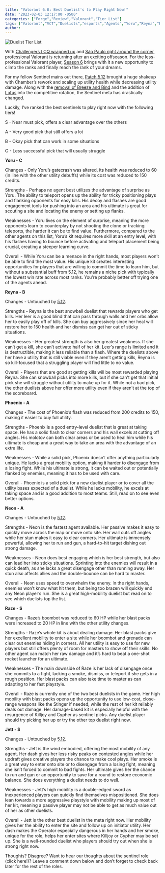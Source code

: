 ```yaml
---
title: "Valorant 6.0: Best Duelist's to Play Right Now!"
date: "2023-02-03 12:17:00 -0500"
categories: ["Forge","Review","Valorant","Tier List"]
tags: ["Valorant","VCT","Duelists","esports","Agents","Yoru","Reyna","Phoenix","Neon","Raze","Jett"]
author: 
---
```


![Duelist Tier List](/2023-02-03-valorant-6.0-best-duelists-to-play-right-now.png)

With [Challengers LCQ wrapped up](https://www.dexerto.com/valorant/all-vct-na-challengers-league-2023-teams-g2-tsm-and-more-valorant-teams-2012181/) and [São Paulo right around the corner](https://valorantesports.com/news/vct-lock-in-everything-you-need-to-know/en-us), professional Valorant is returning after an exciting offseason. For the less-professional Valorant player, [Season 6](https://www.inverse.com/gaming/valorant-episode-6-act-1-release-date-update-time-battle-pass-agent-patch-notes) brings with it a new opportunity to climb the ranks and finally reach the rank of your dreams. 

For my fellow Sentinel mains out there, [Patch 5.12](https://playvalorant.com/en-us/news/game-updates/valorant-patch-notes-5-12/) brought a huge shakeup with Chamber’s rework and scaling up utility health while decreasing utility damage. Along with the [removal of Breeze and Bind](https://esports.gg/news/valorant/valorant-removes-bind-breeze-maps-for-2023-season/) and the addition of [Lotus](https://valorant.fandom.com/wiki/Lotus) into the competitive rotation, the Sentinel meta has drastically changed.

Luckily, I’ve ranked the best sentinels to play right now with the following tiers!

S - Near must pick, offers a clear advantage over the others

A - Very good pick that still offers a lot

B - Okay pick that can work in some situations

C - Less successful pick that will usually struggle 


**Yoru - C**

Changes - Only Yoru’s gatecrash was altered, its health was reduced to 60 (in line with the other utility debuffs) while its cost was reduced to 150 credits. 

Strengths - Perhaps no agent best utilizes the advantage of surprise as Yoru. The ability to teleport opens up the ability for tricky positioning plays and flanking opponents for easy kills. His decoy and flashes are good engagement tools for pushing into an area and his ultimate is great for scouting a site and locating the enemy or setting up flanks. 

Weaknesses - Yoru lives on the element of surprise, meaning the more opponents learn to counterplay by not shooting the clone or tracking teleports, the harder it can be to find value. Furthermore, compared to the other agents on this list, Yoru’s kit requires more skill at an entry level, with his flashes having to bounce before activating and teleport placement being crucial, creating a steeper learning curve. 

Overall - While Yoru can be a menace in the right hands, most players won’t be able to find the most value. His unique kit creates interesting opportunities for players that are willing to commit the time to learn him, but without a substantial buff from 5.12, he remains a niche pick with typically the lowest win rate across most ranks.  You’re probably better off trying one of the agents ahead.


**Reyna - B**

Changes - Untouched by [5.12](https://playvalorant.com/en-us/news/game-updates/valorant-patch-notes-5-12/).

Strengths - Reyna is the best snowball duelist that rewards players who get kills. Her leer is a good blind that can pass through walls and her orbs allow her to easily play off of kills. She can buy aggressively since her heal will restore her to 150 health and her dismiss can get her out of sticky situations.

Weaknesses - Her greatest strength is also her greatest weakness. If she can’t get a kill, she can’t activate half of her kit. Leer’s range is limited and it is destructible, making it less reliable than a flash. Where the duelists above her have a utility that is still viable even if they aren’t getting kills, Reyna is so kill-focused that a struggling player will find little to no value.

Overall - Players that are good at getting kills will be most rewarded playing Reyna. She can snowball picks into more kills, but if she can’t get that initial pick she will struggle without utility to make up for it. While not a bad pick, the other duelists above her offer more utility even if they aren’t at the top of the scoreboard.


**Phoenix - A** 

Changes - The cost of Phoenix’s flash was reduced from 200 credits to 150, making it easier to buy full utility. 

Strengths - Phoenix is a good entry-level duelist that is great at taking space. He has a solid flash to clear corners and his wall excels at cutting off angles. His molotov can both clear areas or be used to heal him while his ultimate is cheap and a great way to take an area with the advantage of an extra life.

Weaknesses - While a solid pick, Phoenix doesn’t offer anything particularly unique. He lacks a great mobility option, making it harder to disengage from a losing fight. While his ultimate is strong, it can be waited out or potentially flanked by enemies, meaning it has to be used with care.

Overall - Phoenix is a solid pick for a new duelist player or to cover all the utility bases expected of a duelist. While he lacks mobility, he excels at taking space and is a good addition to most teams. Still, read on to see even better options.


**Neon - A**

Changes - Untouched by [5.12](https://playvalorant.com/en-us/news/game-updates/valorant-patch-notes-5-12/).

Strengths - Neon is the fastest agent available. Her passive makes it easy to quickly move across the map or move onto site. Her wall cuts off angles while her stun makes it easy to clear corners. Her ultimate is immensely powerful, allowing her to run and gun, a hard-to-hit target dishing out strong damage.

Weaknesses - Neon does best engaging which is her best strength, but also can lead her into sticky situations. Sprinting into the enemies will result in a quick death, as she lacks a great disengage other than running away. Her stun also affects allies and the double-bounce can be hard to master.

Overall - Neon uses speed to overwhelm the enemy. In the right hands, enemies won’t know what hit them, but being too brazen will quickly end any Neon player’s run. She is a great high-mobility duelist but read on to see which duelists top the list.


**Raze - S**

Changes - Raze’s boombot was reduced to 60 HP while her blast packs were increased to 20 HP in line with the other utility changes.

Strengths - Raze’s whole kit is about dealing damage. Her blast packs give her excellent mobility to enter a site while her boombot and grenade can clear out enemies hiding in corners. All her utility is easy to use for new players but still offers plenty of room for masters to show off their skills. No other agent can match her raw damage and it’s hard to beat a one-shot rocket launcher for an ultimate.

Weaknesses - The main downside of Raze is her lack of disengage once she commits to a fight, lacking a smoke, dismiss, or teleport if she gets in a rough position. Her blast packs can also take time to master as can adapting to her fast playstyle.

Overall - Raze is currently one of the two best duelists in the game. Her high mobility with blast packs opens up the opportunity to use low-cost, close-range weapons like the Stinger if needed, while the rest of her kit reliably deals out damage. Her damage-based kit is especially helpful with the resurgence of Killjoy and Cypher as sentinel picks. Any duelist player should try picking her up or try the other top duelist right now.


**Jett - S**

Changes - Untouched by [5.12](https://playvalorant.com/en-us/news/game-updates/valorant-patch-notes-5-12/).

Strengths - Jett is the wind embodied, offering the most mobility of any agent. Her dash gives her less risky peaks on contested angles while her updraft gives creative players the chance to make cool plays. Her smoke is a great way to enter onto site or to disengage from a losing fight, meaning she isn’t forced to commit to bad fights. Her ultimate gives her the chance to run and gun or an opportunity to save for a round to restore economic balance. She does everything a duelist needs to do well.

Weaknesses - Jett’s high mobility is a double-edged sword as inexperienced players can quickly find themselves mispositioned. She does lean towards a more aggressive playstyle with mobility making up most of her kit, meaning a passive player may not be able to get as much value out of her as other duelists.

Overall - Jett is the other best duelist in the meta right now. Her mobility gives her the ability to enter the site and follow up on initiator utility. Her dash makes the Operator especially dangerous in her hands and her smoke, unique for the role, helps her enter sites where Killjoy or Cypher may be set up. She is a well-rounded duelist who players should try out when she is strong right now.

Thoughts? Disagree? Want to hear our thoughts about the sentinel role (click here!)? Leave a comment down below and don’t forget to check back later for the rest of the roles.